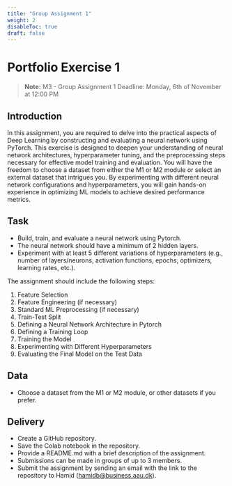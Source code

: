 ```yaml
---
title: "Group Assignment 1"
weight: 2
disableToc: true
draft: false
---
```


# Portfolio Exercise 1

> **Note:** M3 - Group Assignment 1 Deadline: Monday, 6th of November at 12:00 PM

## Introduction

In this assignment, you are required to delve into the practical aspects of Deep Learning by constructing and evaluating a neural network using PyTorch. This exercise is designed to deepen your understanding of neural network architectures, hyperparameter tuning, and the preprocessing steps necessary for effective model training and evaluation. You will have the freedom to choose a dataset from either the M1 or M2 module or select an external dataset that intrigues you. By experimenting with different neural network configurations and hyperparameters, you will gain hands-on experience in optimizing ML models to achieve desired performance metrics. 

## Task

* Build, train, and evaluate a neural network using Pytorch.
* The neural network should have a minimum of 2 hidden layers.
* Experiment with at least 5 different variations of hyperparameters (e.g., number of layers/neurons, activation functions, epochs, optimizers, learning rates, etc.).

The assignment should include the following steps:

1. Feature Selection
2. Feature Engineering (if necessary)
3. Standard ML Preprocessing (if necessary)
4. Train-Test Split
5. Defining a Neural Network Architecture in Pytorch
6. Defining a Training Loop
7. Training the Model
8. Experimenting with Different Hyperparameters
9. Evaluating the Final Model on the Test Data

## Data

* Choose a dataset from the M1 or M2 module, or other datasets if you prefer.

## Delivery

* Create a GitHub repository.
* Save the Colab notebook in the repository.
* Provide a README.md with a brief description of the assignment.
* Submissions can be made in groups of up to 3 members.
* Submit the assignment by sending an email with the link to the repository to Hamid (hamidb@business.aau.dk).




